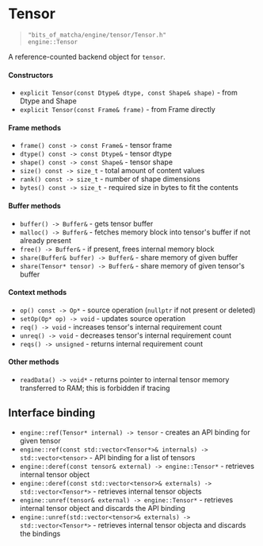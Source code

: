 # Tensor
> `"bits_of_matcha/engine/tensor/Tensor.h"`\
> `engine::Tensor`

A reference-counted backend object for `tensor`.


#### Constructors

- `explicit Tensor(const Dtype& dtype, const Shape& shape)` - from Dtype and Shape
- `explicit Tensor(const Frame& frame)` - from Frame directly

#### Frame methods

- `frame() const -> const Frame&` - tensor frame
- `dtype() const -> const Dtype&` - tensor dtype 
- `shape() const -> const Shape&` - tensor shape
- `size() const -> size_t` - total amount of content values
- `rank() const -> size_t` - number of shape dimensions 
- `bytes() const -> size_t` - required size in bytes to fit the contents 

#### Buffer methods

- `buffer() -> Buffer&` - gets tensor buffer
- `malloc() -> Buffer&` - fetches memory block into tensor's buffer if not already present
- `free() -> Buffer&` - if present, frees internal memory block
- `share(Buffer& buffer) -> Buffer&` - share memory of given buffer
- `share(Tensor* tensor) -> Buffer&` - share memory of given tensor's buffer

#### Context methods

- `op() const -> Op*` - source operation (`nullptr` if not present or deleted) 
- `setOp(Op* op) -> void` - updates source operation
- `req() -> void` - increases tensor's internal requirement count
- `unreq() -> void` - decreases tensor's internal requirement count
- `reqs() -> unsigned` - returns internal requirement count

#### Other methods

- `readData() -> void*` - returns pointer to internal tensor memory transferred to RAM;
   this is forbidden if tracing

## Interface binding

- `engine::ref(Tensor* internal) -> tensor` - creates an API binding for given tensor
- `engine::ref(const std::vector<Tensor*>& internals) -> std::vector<tensor>` - API binding for a list of tensors
- `engine::deref(const tensor& external) -> engine::Tensor*` - retrieves internal tensor object
- `engine::deref(const std::vector<tensor>& externals) -> std::vector<Tensor*>` - retrieves internal tensor objects
- `engine::unref(tensor& external) -> engine::Tensor*` - retrieves internal tensor object and discards the API binding
- `engine::unref(std::vector<tensor>& externals) -> std::vector<Tensor*>` - retrieves internal tensor objecta and discards the bindings
